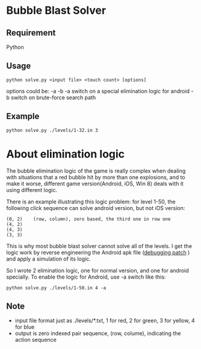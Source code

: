 # Bubble Blast Solver

## Requirement
Python

## Usage
    python solve.py <input file> <touch count> [options]

options could be: -a -b
  -a switch on a special elimination logic for android
  -b switch on brute-force search path

## Example
    python solve.py ./levels/1-32.in 3

# About elimination logic
The bubble elimination logic of the game is really complex when dealing with situations that a red bubble hit by more than one explosions, and to make it worse, different game version(Android, iOS, Win 8) deals with it using different logic.

There is an example illustrating this logic problem: for level 1-50, the following click sequence can solve android version, but not iOS version:

    (0, 2)    (row, column), zero based, the third one in row one
    (4, 2)
    (4, 3)
    (3, 3)

This is why most bubble blast solver cannot solve all of the levels. I get the logic work by reverse engineering the Android apk file ([debugging patch](https://github.com/zTrix/bubble-blast-solver/blob/master/crack/bubbleblast-android-v1.0.31_mumayi_a9552.patch) ) and apply a simulation of its logic. 

So I wrote 2 elimination logic, one for normal version, and one for android specially. To enable the logic for Android, use -a switch like this:

    python solve.py ./levels/1-50.in 4 -a

## Note
- input file format just as ./levels/*.txt, 1 for red, 2 for green, 3 for yellow, 4 for blue
- output is zero indexed pair sequence, (row, colume), indicating the action sequence
